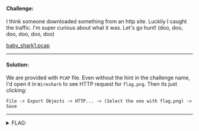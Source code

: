 #### Challenge:

I think someone downloaded something from an http site. Luckily I caught the traffic. I'm super curious about what it was. Let's go hunt! (doo, doo, doo, doo, doo, doo)


[baby_shark1.pcap](./baby_shark1.pcap ":ignore")

---

#### Solution:

We are provided with `PCAP` file. Even without the hint in the challenge name, I'd open it in `Wireshark` to see HTTP request for `flag.png`.
Then its just clicking:

```
File -> Export Objects -> HTTP... -> (Select the one with flag.png) -> Save
```

---

<details><summary>FLAG:</summary>

```
utflag{eye_c_what_u_c}
```

</details>
<br/>
